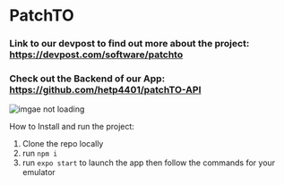# PatchTO
### Link to our devpost to find out more about the project: https://devpost.com/software/patchto
### Check out the Backend of our App: https://github.com/hetp4401/patchTO-API
![imgae not loading](https://challengepost-s3-challengepost.netdna-ssl.com/photos/production/software_photos/001/345/224/datas/original.png)

How to Install and run the project: 
 1. Clone the repo locally 
 2. run `npm i`
 3. run `expo start` to launch the app then follow the commands for your emulator
